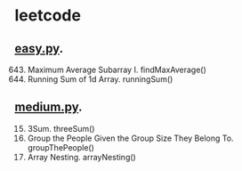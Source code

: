 # leetcode

## [easy.py](/easy.py).

643. Maximum Average Subarray I. findMaxAverage()
1480. Running Sum of 1d Array. runningSum()

## [medium.py](/medium.py).

15. 3Sum. threeSum()
1282. Group the People Given the Group Size They Belong To. groupThePeople()
1283. Array Nesting. arrayNesting()
